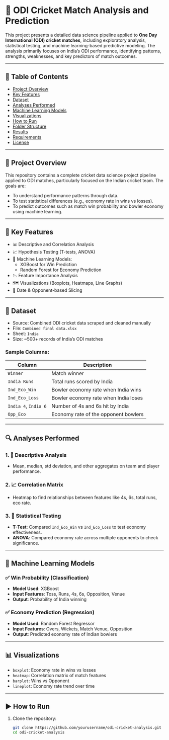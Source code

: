 # 🏏 ODI Cricket Match Analysis and Prediction

This project presents a detailed data science pipeline applied to **One Day International (ODI) cricket matches**, including exploratory analysis, statistical testing, and machine learning-based predictive modeling. The analysis primarily focuses on India’s ODI performance, identifying patterns, strengths, weaknesses, and key predictors of match outcomes.

---

## 📁 Table of Contents

- [Project Overview](#project-overview)
- [Key Features](#key-features)
- [Dataset](#dataset)
- [Analyses Performed](#analyses-performed)
- [Machine Learning Models](#machine-learning-models)
- [Visualizations](#visualizations)
- [How to Run](#how-to-run)
- [Folder Structure](#folder-structure)
- [Results](#results)
- [Requirements](#requirements)
- [License](#license)

---

## 📌 Project Overview

This repository contains a complete cricket data science project pipeline applied to ODI matches, particularly focused on the Indian cricket team. The goals are:

- To understand performance patterns through data.
- To test statistical differences (e.g., economy rate in wins vs losses).
- To predict outcomes such as match win probability and bowler economy using machine learning.

---

## 🚀 Key Features

- 📊 Descriptive and Correlation Analysis
- 📈 Hypothesis Testing (T-tests, ANOVA)
- 🧠 Machine Learning Models:
  - XGBoost for Win Prediction
  - Random Forest for Economy Prediction
- 📉 Feature Importance Analysis
- 🗺️ Visualizations (Boxplots, Heatmaps, Line Graphs)
- 📅 Date & Opponent-based Slicing

---

## 📂 Dataset

- Source: Combined ODI cricket data scraped and cleaned manually
- File: `Combined final data.xlsx`
- Sheet: `India`
- Size: ~500+ records of India’s ODI matches

### Sample Columns:

| Column            | Description                               |
|-------------------|-------------------------------------------|
| `Winner`          | Match winner                              |
| `India Runs`      | Total runs scored by India                |
| `Ind_Eco_Win`     | Bowler economy rate when India wins       |
| `Ind_Eco_Loss`    | Bowler economy rate when India loses      |
| `India 4`, `India 6` | Number of 4s and 6s hit by India       |
| `Opp_Eco`         | Economy rate of the opponent bowlers      |

---

## 🔍 Analyses Performed

### 1. 🧮 Descriptive Analysis
- Mean, median, std deviation, and other aggregates on team and player performance.

### 2. 📈 Correlation Matrix
- Heatmap to find relationships between features like 4s, 6s, total runs, eco rate.

### 3. 🔬 Statistical Testing
- **T-Test**: Compared `Ind_Eco_Win` vs `Ind_Eco_Loss` to test economy effectiveness.
- **ANOVA**: Compared economy rate across multiple opponents to check significance.

---

## 🤖 Machine Learning Models

### ✅ Win Probability (Classification)
- **Model Used**: XGBoost
- **Input Features**: Toss, Runs, 4s, 6s, Opposition, Venue
- **Output**: Probability of India winning

### ✅ Economy Prediction (Regression)
- **Model Used**: Random Forest Regressor
- **Input Features**: Overs, Wickets, Match Venue, Opposition
- **Output**: Predicted economy rate of Indian bowlers

---

## 📊 Visualizations

- `boxplot`: Economy rate in wins vs losses
- `heatmap`: Correlation matrix of match features
- `barplot`: Wins vs Opponent
- `lineplot`: Economy rate trend over time

---

## ▶️ How to Run

1. Clone the repository:
   ```bash
   git clone https://github.com/yourusername/odi-cricket-analysis.git
   cd odi-cricket-analysis
